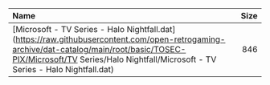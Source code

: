 |Name|Size|
|:---|---:|
|[Microsoft - TV Series - Halo Nightfall.dat](https://raw.githubusercontent.com/open-retrogaming-archive/dat-catalog/main/root/basic/TOSEC-PIX/Microsoft/TV Series/Halo Nightfall/Microsoft - TV Series - Halo Nightfall.dat)|846|
